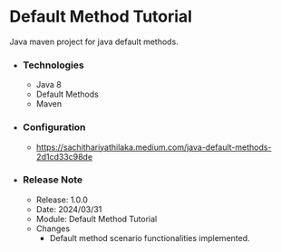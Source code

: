 # Default Method Tutorial
Java maven project for java default methods.

* ### Technologies
  * Java 8
  * Default Methods
  * Maven
  
* ### Configuration
  * https://sachithariyathilaka.medium.com/java-default-methods-2d1cd33c98de

* ### Release Note

    * Release: 1.0.0
    * Date: 2024/03/31
    * Module: Default Method Tutorial
    * Changes
        * Default method scenario functionalities implemented.
